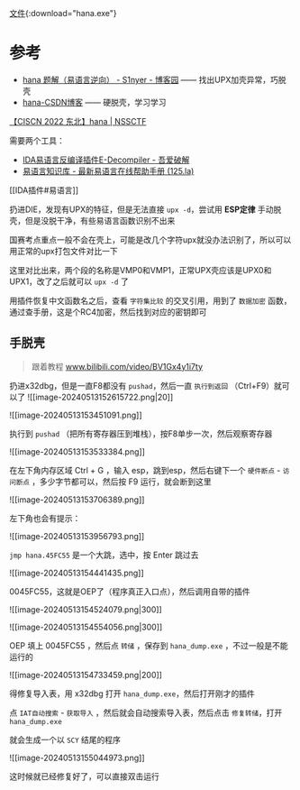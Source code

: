 [文件](./assets/bin/hana.exe){:download="hana.exe"}

# 参考
- [hana 题解（易语言逆向） - S1nyer - 博客园](https://www.cnblogs.com/S1nyer/p/18164717) —— 找出UPX加壳异常，巧脱壳
- [hana-CSDN博客](https://blog.csdn.net/qq_34010404/article/details/125893052) —— 硬脱壳，学习学习

[【CISCN 2022 东北】hana | NSSCTF](https://www.nssctf.cn/problem/2406)

需要两个工具：

- [IDA易语言反编译插件E-Decompiler - 吾爱破解 ](https://www.52pojie.cn/thread-1684608-1-1.html)
- [易语言知识库 - 最新易语言在线帮助手册 (125.la)](https://esdn.125.la/)

[[IDA插件#易语言]]

扔进DIE，发现有UPX的特征，但是无法直接 `upx -d`，尝试用 **ESP定律** 手动脱壳，但是没脱干净，有些易语言函数识别不出来

国赛考点重点一般不会在壳上，可能是改几个字符upx就没办法识别了，所以可以用正常的upx打包文件对比一下

这里对比出来，两个段的名称是VMP0和VMP1，正常UPX壳应该是UPX0和UPX1，改了之后就可以 `upx -d` 了

用插件恢复中文函数名之后，查看 `字符集比较` 的交叉引用，用到了 `数据加密` 函数，通过查手册，这是个RC4加密，然后找到对应的密钥即可

## 手脱壳

> 跟着教程 www.bilibili.com/video/BV1Gx4y1i7ty

扔进x32dbg，但是一直F8都没有 `pushad`，然后一直 `执行到返回` （Ctrl+F9）就可以了 ![[image-20240513152615722.png|20]]

![[image-20240513153451091.png]]

执行到 `pushad` （把所有寄存器压到堆栈），按F8单步一次，然后观察寄存器

![[image-20240513153533384.png]]

在左下角内存区域 Ctrl + G ，输入 esp，跳到esp，然后右键下一个 `硬件断点` - `访问断点` ，多少字节都可以，然后按 F9 运行，就会断到这里

![[image-20240513153706389.png]]

左下角也会有提示：

![[image-20240513153956793.png]]

`jmp hana.45FC55` 是一个大跳，选中，按 Enter 跳过去

![[image-20240513154441435.png]]

0045FC55，这就是OEP了（程序真正入口点），然后调用自带的插件

![[image-20240513154524079.png|300]]

![[image-20240513154554056.png|300]]

OEP 填上 0045FC55 ，然后点 `转储` ，保存到 `hana_dump.exe` ，不过一般是不能运行的

![[image-20240513154733459.png|200]]

得修复导入表，用 x32dbg 打开 `hana_dump.exe`，然后打开刚才的插件

点 `IAT自动搜索` - `获取导入` ，然后就会自动搜索导入表，然后点击 `修复转储`，打开 `hana_dump.exe`

就会生成一个以 `SCY` 结尾的程序

![[image-20240513155044973.png]]

这时候就已经修复好了，可以直接双击运行